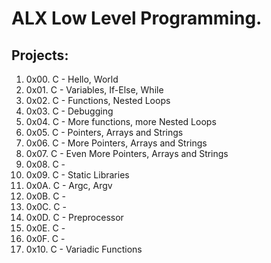 # ALX Low Level Programming.
## Projects:
1. 0x00. C - Hello, World
2. 0x01. C - Variables, If-Else, While
3. 0x02. C - Functions, Nested Loops
4. 0x03. C - Debugging
5. 0x04. C - More functions, more Nested Loops
6. 0x05. C - Pointers, Arrays and Strings
7. 0x06. C - More Pointers, Arrays and Strings
8. 0x07. C - Even More Pointers, Arrays and Strings
9. 0x08. C -
10. 0x09. C - Static Libraries
11. 0x0A. C - Argc, Argv
12. 0x0B. C - 
13. 0x0C. C - 
14. 0x0D. C - Preprocessor
15. 0x0E. C - 
16. 0x0F. C - 
17. 0x10. C - Variadic Functions


